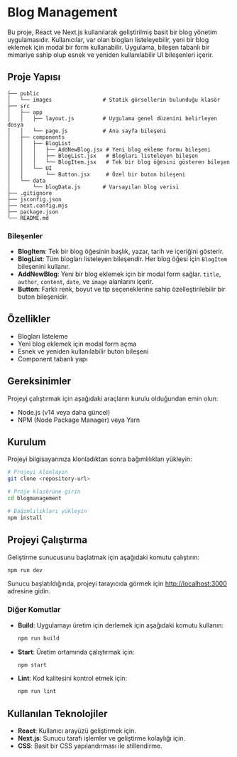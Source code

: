 # Blog Management

Bu proje, React ve Next.js kullanılarak geliştirilmiş basit bir blog yönetim uygulamasıdır. Kullanıcılar, var olan blogları listeleyebilir, yeni bir blog eklemek için modal bir form kullanabilir. Uygulama, bileşen tabanlı bir mimariye sahip olup esnek ve yeniden kullanılabilir UI bileşenleri içerir.

## Proje Yapısı

```
├── public
│   └── images                # Statik görsellerin bulunduğu klasör
├── src
│   ├── app
│   │   ├── layout.js         # Uygulama genel düzenini belirleyen dosya
│   │   └── page.js           # Ana sayfa bileşeni
│   ├── components
│   │   ├── BlogList
│   │   │   ├── AddNewBlog.jsx # Yeni blog ekleme formu bileşeni
│   │   │   ├── BlogList.jsx   # Blogları listeleyen bileşen
│   │   │   └── BlogItem.jsx   # Tek bir blog öğesini gösteren bileşen
│   │   └── UI
│   │       └── Button.jsx     # Özel bir buton bileşeni
│   └── data
│       └── blogData.js       # Varsayılan blog verisi
├── .gitignore
├── jsconfig.json
├── next.config.mjs
├── package.json
└── README.md
```

### Bileşenler

- **BlogItem**: Tek bir blog öğesinin başlık, yazar, tarih ve içeriğini gösterir.
- **BlogList**: Tüm blogları listeleyen bileşendir. Her blog öğesi için `BlogItem` bileşenini kullanır.
- **AddNewBlog**: Yeni bir blog eklemek için bir modal form sağlar. `title`, `author`, `content`, `date`, ve `image` alanlarını içerir.
- **Button**: Farklı renk, boyut ve tip seçeneklerine sahip özelleştirilebilir bir buton bileşenidir.

## Özellikler

- Blogları listeleme
- Yeni blog eklemek için modal form açma
- Esnek ve yeniden kullanılabilir buton bileşeni
- Component tabanlı yapı

## Gereksinimler

Projeyi çalıştırmak için aşağıdaki araçların kurulu olduğundan emin olun:

- Node.js (v14 veya daha güncel)
- NPM (Node Package Manager) veya Yarn

## Kurulum

Projeyi bilgisayarınıza klonladıktan sonra bağımlılıkları yükleyin:

```bash
# Projeyi klonlayın
git clone <repository-url>

# Proje klasörüne girin
cd blogmanagement

# Bağımlılıkları yükleyin
npm install
```

## Projeyi Çalıştırma

Geliştirme sunucusunu başlatmak için aşağıdaki komutu çalıştırın:

```bash
npm run dev
```

Sunucu başlatıldığında, projeyi tarayıcıda görmek için [http://localhost:3000](http://localhost:3000) adresine gidin.

### Diğer Komutlar

- **Build**: Uygulamayı üretim için derlemek için aşağıdaki komutu kullanın:
  ```bash
  npm run build
  ```

- **Start**: Üretim ortamında çalıştırmak için:
  ```bash
  npm start
  ```

- **Lint**: Kod kalitesini kontrol etmek için:
  ```bash
  npm run lint
  ```

## Kullanılan Teknolojiler

- **React**: Kullanıcı arayüzü geliştirmek için.
- **Next.js**: Sunucu tarafı işlemler ve geliştirme kolaylığı için.
- **CSS**: Basit bir CSS yapılandırması ile stillendirme.
